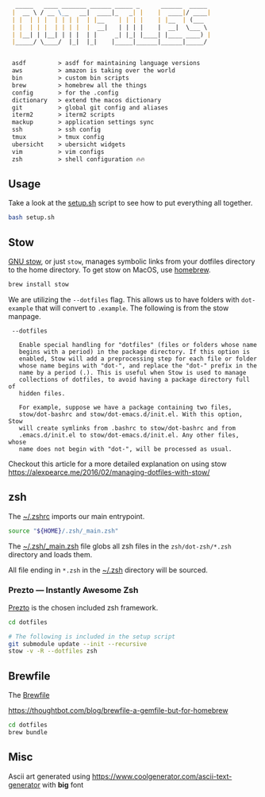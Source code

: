 ```md
  _____   ____ _______ ______ _____ _      ______  _____ 
 |  __ \ / __ \__   __|  ____|_   _| |    |  ____|/ ____|
 | |  | | |  | | | |  | |__    | | | |    | |__  | (___  
 | |  | | |  | | | |  |  __|   | | | |    |  __|  \___ \ 
 | |__| | |__| | | |  | |     _| |_| |____| |____ ____) |
 |_____/ \____/  |_|  |_|    |_____|______|______|_____/ 


 asdf         > asdf for maintaining language versions
 aws          > amazon is taking over the world
 bin          > custom bin scripts
 brew         > homebrew all the things
 config       > for the .config
 dictionary   > extend the macos dictionary
 git          > global git config and aliases
 iterm2       > iterm2 scripts
 mackup       > application settings sync 
 ssh          > ssh config
 tmux         > tmux config
 ubersicht    > ubersicht widgets
 vim          > vim configs
 zsh          > shell configuration 🔥🔥

```

## Usage

Take a look at the [setup.sh](./setup.sh) script to see how to put everything all together. 

```bash
bash setup.sh
```

## Stow

[GNU stow](https://www.gnu.org/software/stow/), or just `stow`, manages symbolic links from your dotfiles directory to the home directory. To get stow on MacOS, use [homebrew](https://brew.sh/).

```bash
brew install stow
```

We are utilizing the `--dotfiles` flag. This allows us to have folders with `dot-example` that will convert to `.example`. The following is from the stow manpage.

```
 --dotfiles

   Enable special handling for "dotfiles" (files or folders whose name
   begins with a period) in the package directory. If this option is
   enabled, Stow will add a preprocessing step for each file or folder
   whose name begins with "dot-", and replace the "dot-" prefix in the
   name by a period (.). This is useful when Stow is used to manage
   collections of dotfiles, to avoid having a package directory full of
   hidden files.

   For example, suppose we have a package containing two files,
   stow/dot-bashrc and stow/dot-emacs.d/init.el. With this option, Stow
   will create symlinks from .bashrc to stow/dot-bashrc and from
   .emacs.d/init.el to stow/dot-emacs.d/init.el. Any other files, whose
   name does not begin with "dot-", will be processed as usual.
```

Checkout this article for a more detailed explanation on using stow https://alexpearce.me/2016/02/managing-dotfiles-with-stow/

## zsh

The [~/.zshrc](zsh/dot-zshrc) imports our main entrypoint.

```bash
source "${HOME}/.zsh/_main.zsh"
```

The [~/.zsh/_main.zsh](zsh/dot-zsh/_main.zsh) file globs all zsh files in the `zsh/dot-zsh/*.zsh` directory and loads them.

All file ending in `*.zsh` in the [~/.zsh](zsh/dot-zsh) directory will be sourced.

### Prezto — Instantly Awesome Zsh

[Prezto](https://github.com/sorin-ionescu/prezto) is the chosen included zsh framework.

```bash
cd dotfiles

# The following is included in the setup script
git submodule update --init --recursive
stow -v -R --dotfiles zsh
```

## Brewfile

The [Brewfile](./Brewfile)

https://thoughtbot.com/blog/brewfile-a-gemfile-but-for-homebrew

```bash
cd dotfiles
brew bundle
```

## Misc

Ascii art generated using https://www.coolgenerator.com/ascii-text-generator with **big** font
